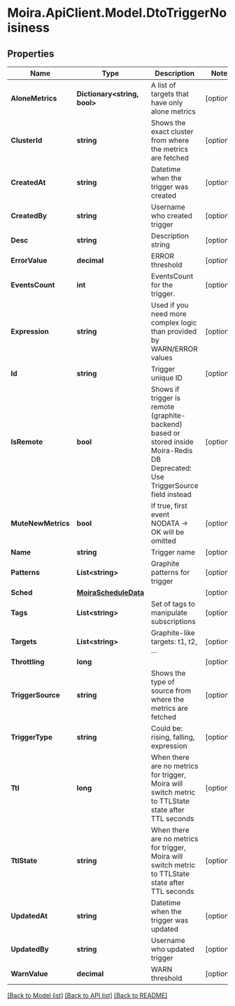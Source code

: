 # Moira.ApiClient.Model.DtoTriggerNoisiness

## Properties

Name | Type | Description | Notes
------------ | ------------- | ------------- | -------------
**AloneMetrics** | **Dictionary&lt;string, bool&gt;** | A list of targets that have only alone metrics | [optional] 
**ClusterId** | **string** | Shows the exact cluster from where the metrics are fetched | [optional] 
**CreatedAt** | **string** | Datetime when the trigger was created | [optional] 
**CreatedBy** | **string** | Username who created trigger | [optional] 
**Desc** | **string** | Description string | [optional] 
**ErrorValue** | **decimal** | ERROR threshold | [optional] 
**EventsCount** | **int** | EventsCount for the trigger. | [optional] 
**Expression** | **string** | Used if you need more complex logic than provided by WARN/ERROR values | [optional] 
**Id** | **string** | Trigger unique ID | [optional] 
**IsRemote** | **bool** | Shows if trigger is remote (graphite-backend) based or stored inside Moira-Redis DB  Deprecated: Use TriggerSource field instead | [optional] 
**MuteNewMetrics** | **bool** | If true, first event NODATA → OK will be omitted | [optional] 
**Name** | **string** | Trigger name | [optional] 
**Patterns** | **List&lt;string&gt;** | Graphite patterns for trigger | [optional] 
**Sched** | [**MoiraScheduleData**](MoiraScheduleData.md) |  | [optional] 
**Tags** | **List&lt;string&gt;** | Set of tags to manipulate subscriptions | [optional] 
**Targets** | **List&lt;string&gt;** | Graphite-like targets: t1, t2, ... | [optional] 
**Throttling** | **long** |  | [optional] 
**TriggerSource** | **string** | Shows the type of source from where the metrics are fetched | [optional] 
**TriggerType** | **string** | Could be: rising, falling, expression | [optional] 
**Ttl** | **long** | When there are no metrics for trigger, Moira will switch metric to TTLState state after TTL seconds | [optional] 
**TtlState** | **string** | When there are no metrics for trigger, Moira will switch metric to TTLState state after TTL seconds | [optional] 
**UpdatedAt** | **string** | Datetime  when the trigger was updated | [optional] 
**UpdatedBy** | **string** | Username who updated trigger | [optional] 
**WarnValue** | **decimal** | WARN threshold | [optional] 

[[Back to Model list]](../../README.md#documentation-for-models) [[Back to API list]](../../README.md#documentation-for-api-endpoints) [[Back to README]](../../README.md)


